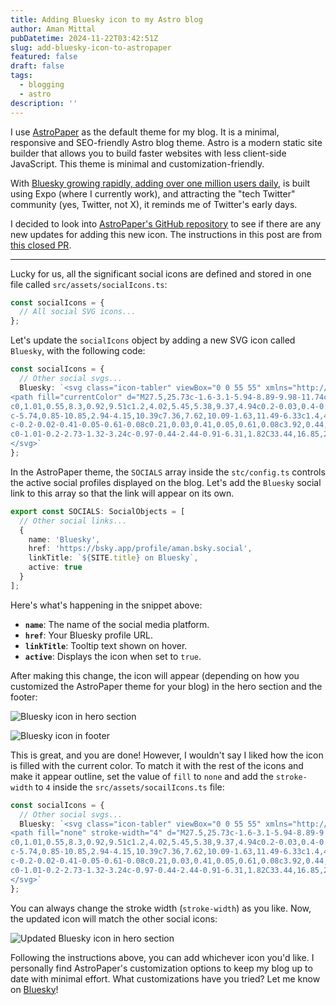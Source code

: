 ```yaml
---
title: Adding Bluesky icon to my Astro blog
author: Aman Mittal
pubDatetime: 2024-11-22T03:42:51Z
slug: add-bluesky-icon-to-astropaper
featured: false
draft: false
tags:
  - blogging
  - astro
description: ''
---
```


I use [AstroPaper](https://github.com/satnaing/astro-paper) as the default theme for my blog. It is a minimal, responsive and SEO-friendly Astro blog theme. Astro is a modern static site builder that allows you to build faster websites with less client-side JavaScript. This theme is minimal and customization-friendly.

With [Bluesky growing rapidly, adding over one million users daily](https://www.cnet.com/tech/bluesky-explained-why-this-social-media-network-is-now-growing-by-1-million-users-daily-luke-skywalker/), is built using Expo (where I currently work), and attracting the "tech Twitter" community (yes, Twitter, not X), it reminds me of Twitter's early days.

I decided to look into [AstroPaper's GitHub repository](https://github.com/satnaing/astro-paper) to see if there are any new updates for adding this new icon. The instructions in this post are from [this closed PR](https://github.com/satnaing/astro-paper/pull/209).

---

Lucky for us, all the significant social icons are defined and stored in one file called `src/assets/socialIcons.ts`:

```ts
const socialIcons = {
  // All social SVG icons...
};
```

Let's update the `socialIcons` object by adding a new SVG icon called `Bluesky`, with the following code:

```ts
const socialIcons = {
  // Other social svgs...
  Bluesky: `<svg class="icon-tabler" viewBox="0 0 55 55" xmlns="http://www.w3.org/2000/svg" xmlns:xlink="http://www.w3.org/1999/xlink" version="1.1">
<path fill="currentColor" d="M27.5,25.73c-1.6-3.1-5.94-8.89-9.98-11.74c-3.87-2.73-5.35-2.26-6.31-1.82c-1.12,0.51-1.32,2.23-1.32,3.24
c0,1.01,0.55,8.3,0.92,9.51c1.2,4.02,5.45,5.38,9.37,4.94c0.2-0.03,0.4-0.06,0.61-0.08c-0.2,0.03-0.41,0.06-0.61,0.08
c-5.74,0.85-10.85,2.94-4.15,10.39c7.36,7.62,10.09-1.63,11.49-6.33c1.4,4.69,3.01,13.61,11.35,6.33c6.27-6.33,1.72-9.54-4.02-10.39
c-0.2-0.02-0.41-0.05-0.61-0.08c0.21,0.03,0.41,0.05,0.61,0.08c3.92,0.44,8.18-0.92,9.37-4.94c0.36-1.22,0.92-8.5,0.92-9.51
c0-1.01-0.2-2.73-1.32-3.24c-0.97-0.44-2.44-0.91-6.31,1.82C33.44,16.85,29.1,22.63,27.5,25.73z" />
</svg>`
};
```

In the AstroPaper theme, the `SOCIALS` array inside the `stc/config.ts` controls the active social profiles displayed on the blog. Let's add the `Bluesky` social link to this array so that the link will appear on its own.

```ts
export const SOCIALS: SocialObjects = [
  // Other social links...
  {
    name: 'Bluesky',
    href: 'https://bsky.app/profile/aman.bsky.social',
    linkTitle: `${SITE.title} on Bluesky`,
    active: true
  }
];
```

Here's what's happening in the snippet above:

- **`name`**: The name of the social media platform.
- **`href`**: Your Bluesky profile URL.
- **`linkTitle`**: Tooltip text shown on hover.
- **`active`**: Displays the icon when set to `true`.

After making this change, the icon will appear (depending on how you customized the AstroPaper theme for your blog) in the hero section and the footer:

![Bluesky icon in hero section](/images/bluesky-icon/ss2.png)

![Bluesky icon in footer](/images/bluesky-icon/ss1.png)

This is great, and you are done! However, I wouldn't say I liked how the icon is filled with the current color. To match it with the rest of the icons and make it appear outline, set the value of `fill` to `none` and add the `stroke-width` to `4` inside the `src/assets/socailIcons.ts` file:

```ts
const socialIcons = {
  // Other social svgs...
  Bluesky: `<svg class="icon-tabler" viewBox="0 0 55 55" xmlns="http://www.w3.org/2000/svg" xmlns:xlink="http://www.w3.org/1999/xlink" version="1.1">
<path fill="none" stroke-width="4" d="M27.5,25.73c-1.6-3.1-5.94-8.89-9.98-11.74c-3.87-2.73-5.35-2.26-6.31-1.82c-1.12,0.51-1.32,2.23-1.32,3.24
c0,1.01,0.55,8.3,0.92,9.51c1.2,4.02,5.45,5.38,9.37,4.94c0.2-0.03,0.4-0.06,0.61-0.08c-0.2,0.03-0.41,0.06-0.61,0.08
c-5.74,0.85-10.85,2.94-4.15,10.39c7.36,7.62,10.09-1.63,11.49-6.33c1.4,4.69,3.01,13.61,11.35,6.33c6.27-6.33,1.72-9.54-4.02-10.39
c-0.2-0.02-0.41-0.05-0.61-0.08c0.21,0.03,0.41,0.05,0.61,0.08c3.92,0.44,8.18-0.92,9.37-4.94c0.36-1.22,0.92-8.5,0.92-9.51
c0-1.01-0.2-2.73-1.32-3.24c-0.97-0.44-2.44-0.91-6.31,1.82C33.44,16.85,29.1,22.63,27.5,25.73z" />
</svg>`
};
```

You can always change the stroke width (`stroke-width`) as you like. Now, the updated icon will match the other social icons:

![Updated Bluesky icon in hero section](/images/bluesky-icon/ss3.png)

Following the instructions above, you can add whichever icon you'd like. I personally find AstroPaper's customization options to keep my blog up to date with minimal effort. What customizations have you tried? Let me know on [Bluesky](https://bsky.app/profile/aman.bsky.social)!
